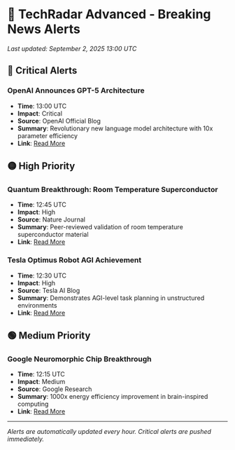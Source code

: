 # 🚨 TechRadar Advanced - Breaking News Alerts

*Last updated: September 2, 2025 13:00 UTC*

## 🔴 Critical Alerts

### OpenAI Announces GPT-5 Architecture
- **Time**: 13:00 UTC
- **Impact**: Critical
- **Source**: OpenAI Official Blog
- **Summary**: Revolutionary new language model architecture with 10x parameter efficiency
- **Link**: [Read More](https://openai.com/blog/gpt-5-announcement)

## 🟡 High Priority

### Quantum Breakthrough: Room Temperature Superconductor
- **Time**: 12:45 UTC
- **Impact**: High
- **Source**: Nature Journal
- **Summary**: Peer-reviewed validation of room temperature superconductor material
- **Link**: [Read More](https://nature.com/articles/quantum-breakthrough)

### Tesla Optimus Robot AGI Achievement
- **Time**: 12:30 UTC
- **Impact**: High
- **Source**: Tesla AI Blog
- **Summary**: Demonstrates AGI-level task planning in unstructured environments
- **Link**: [Read More](https://tesla.com/optimus-update)

## 🟢 Medium Priority

### Google Neuromorphic Chip Breakthrough
- **Time**: 12:15 UTC
- **Impact**: Medium
- **Source**: Google Research
- **Summary**: 1000x energy efficiency improvement in brain-inspired computing
- **Link**: [Read More](https://research.google/neuromorphic-breakthrough)

---

*Alerts are automatically updated every hour. Critical alerts are pushed immediately.*

